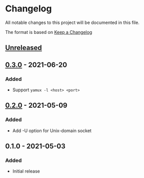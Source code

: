 # Changelog
All notable changes to this project will be documented in this file.

The format is based on [Keep a Changelog](http://keepachangelog.com/en/1.0.0/)

## [Unreleased]

## [0.3.0] - 2021-06-20
### Added
* Support `yamux -l <host> <port>`

## [0.2.0] - 2021-05-09
### Added
* Add -U option for Unix-domain socket

## 0.1.0 - 2021-05-03
### Added
* Initial release

[Unreleased]: https://github.com/nwtgck/yamux-cli/compare/v0.3.0...HEAD
[0.3.0]: https://github.com/nwtgck/yamux-cli/compare/v0.2.0...v0.3.0
[0.2.0]: https://github.com/nwtgck/yamux-cli/compare/v0.1.0...v0.2.0

